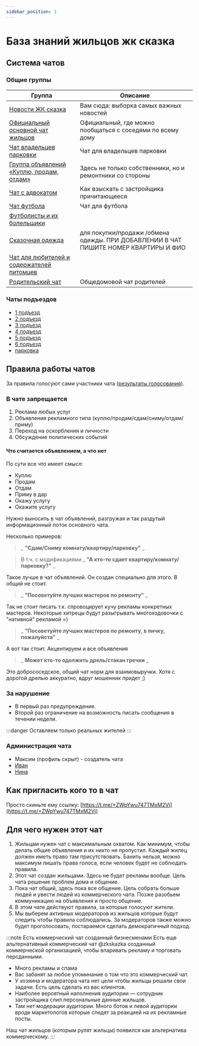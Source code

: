 ```yaml
---
sidebar_position: 1
---
```


# База знаний жильцов жк сказка

## Система чатов

### Общие группы

| Группа                                                                      | Описание                                                                             |
|-----------------------------------------------------------------------------|--------------------------------------------------------------------------------------|
| [Новости ЖК сказка](https://t.me/novostySkazka)                             | Вам сюда: выборка самых важных новостей                                              |
| [Официальный основной чат жильцов](https://t.me/+ePJUf-_YBNQyMmYy)          | Официальный, где можно пообщаться с соседями по всему дому                           |
| [Чат владельцев парковки](https://t.me/+pNUwBkaX-Y9iNDUy)                   | Чат для владельцев парковки                                                          |
| [Группа объявлений «Куплю, продам, отдам»](https://t.me/+yTkMzx8WVIoxMzUy)  | Здесь не только собственники, но и ремонтники со стороны                             |
| [Чат с адвокатом](https://t.me/+y1gZO_GVGRg5MWEy)                           | Как взыскать с застройщика причитающееся                                             |
| [Чат футбола](https://t.me/+90r7shFy5NNhYzli)                               | Чат для футбола                                                                      |
| [Футболисты и их болельщики](https://t.me/+90r7shFy5NNhYzli)                |                                                                                      |
| [Сказочная одежда](https://t.me/+p7ebhIvDuhZmMDNi)                          | для покупки/продажи /обмена одежды. ПРИ ДОБАВЛЕНИИ В ЧАТ ПИШИТЕ НОМЕР КВАРТИРЫ И ФИО |
| [Чат для любителей и содержателей питомцев](https://t.me/+QdvDyBw5-C82NmZi) |                                                                                      |
| [Родительский чат](https://t.me/+9Y4x4jLyfohhMGEy)                          | Общедомовой чат родителей                                                            |

### Чаты подъездов

- [1 подъезд](https://t.me/+W16ZIi_TMi03MzFi)
- [2 подъезд](https://t.me/+eVQfR3FgoTpkYWUy)
- [3 подъезд](https://t.me/+OLR8a0cZJroyY2Vi)
- [4 подъезд](https://t.me/+agK2iua0D88yY2Qy)
- [5 подъезд](https://t.me/+1VPHHv5SM3U0Yzhi)
- [6 подъезд](https://t.me/+C75R48bcm9ZkZDcy)
- [парковка](https://t.me/+pNUwBkaX-Y9iNDUy)

## Правила работы чатов

За правила голосуют сами участники чата ([результаты голосования](https://t.me/c/1610877642/16548)).

### В чате запрещается

1. Реклама любых услуг
2. Объявления рекламного типа (куплю/продам/сдам/сниму/отдам/приму)
3. Переход на оскорбления и личности
4. Обсуждение политических событий

#### Что считается объявлением, а что нет

По сути все что имеет смысл:
- Куплю
- Продам
- Отдам
- Приму в дар
- Окажу услугу
- Окажите услугу

Нужно выносить в чат объявлений, разгружая и так раздутый информационный поток основного чата.

Несколько примеров:
> _ __"Сдам/Сниму комнату/квартиру/парковку"__ _

> В т.ч. с модификациями _ __"А кто-то сдает квартиру/комнату/парковку?"__ _

Такое лучше в чат объявлений. Он создан специально для этого. В общий не стоит.


> _ __"Посоветуйте лучших мастеров по ремонту"__ _

Так не стоит писать т.к. спровоцирует кучу рекламы конкретных мастеров. 
Некоторые хитрецы будут разыгрывать многоходовочки с "нативной" рекламой =)

> _ __"Посоветуйте лучших мастеров по ремонту, в личку, пожалуйста"__ _
 
А вот так стоит. Акцентируем и все объявления 

> _ __Может кто-то одолжить дрель/стакан гречки__ _

Это добрососедское, общий чат норм для взаимовыручки. Хотя с дорогой дрелью аккуратно, вдруг мошенник придет ;)

### За нарушение

- В первый раз предупреждение.
- Второй раз ограничение на возможность писать сообщения в течении недели.

:::danger
Оставляем только реальных жителей
:::

### Администрация чата

- Максим (профиль скрыт) - создатель чата
- [Иван](https://t.me/northleshiy)
- [Нина](https://t.me/Nina_Tertyshnik)

## Как пригласить кого то в чат

Просто скиньте ему ссылку: [https://t.me/+ZWpYwu747TMxM2Vi](https://t.me/+ZWpYwu747TMxM2Vi)

## Для чего нужен этот чат

1. Жильцам нужен чат с максимальным охватом. Как минимум, чтобы делать общие объявления и их никто не пропустил. Каждый
   жилец должен иметь право там присутствовать. Банить нельзя, можно максимум
   лишать права голоса, если человек будет не соблюдать правила.
2. Этот чат создан жильцами. Здесь не будет рекламы вообще. Цель чата решение проблем дома и общение.
3. Пока чат общий, здесь пока все общение. Цель собрать больше людей и увести людей из коммерческого чата. Позже
   разобьем коммуникацию на объявления и просто общение.
4. В этом чате действуют правила, за которые голосуют жители.
5. Мы выберем активных модераторов из жильцов которые будут следить чтобы правила соблюдались. За модераторов также
   можно будет проголосовать, постараемся сделать демократичный подход.

:::note Есть коммерческий чат созданный бизнесменами
Есть еще альтернативный коммерческий чат @zkskazka созданный коммерческой организацией, чтобы впаривать рекламу и
торговать персданными.

- Много рекламы и спама
- Вас забанят за любое упоминание о том что это коммерческий чат.
- У хозяина и модератора чата нет цели чтобы жильцы решали свои задачи. Есть цель сделать из вас клиентов.
- Наиболее вероятный наполнения аудитории — сотрудник застройщика слил персональные данные жильцов.
- Там нет модерации аудитории. Много ботов и левой аудитории вроде маркетологов которые следят за реакцией на их
  рекламные посты.

Наш чат жильцов (которым рулят жильцы) появился как альтернатива коммерческому.
:::
